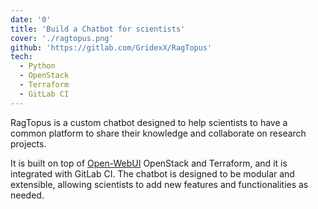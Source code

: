 ```yaml
---
date: '0'
title: 'Build a Chatbot for scientists'
cover: './ragtopus.png'
github: 'https://gitlab.com/GridexX/RagTopus'
tech:
  - Python
  - OpenStack
  - Terraform
  - GitLab CI
---
```


RagTopus is a custom chatbot designed to help scientists to have a common platform to share their knowledge and collaborate on research projects.

It is built on top of [Open-WebUI](https://github.com/) OpenStack and Terraform, and it is integrated with GitLab CI. The chatbot is designed to be modular and extensible, allowing scientists to add new features and functionalities as needed.
